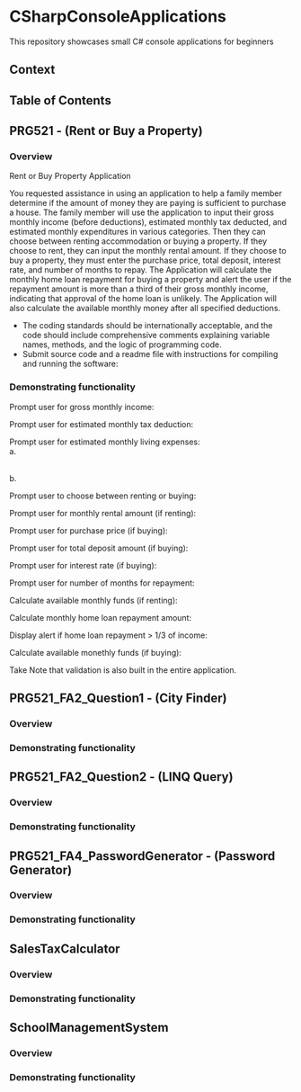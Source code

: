 # CSharpConsoleApplications
This repository showcases small C# console applications for beginners


## Context


## Table of Contents


## PRG521 - (Rent or Buy a Property)
### Overview
Rent or Buy Property Application 
 
You requested assistance in using an application to help a family member determine if the amount of money they are paying is sufficient to purchase a house. The family member will use the application to input their gross monthly income (before deductions), estimated monthly tax deducted, and estimated monthly expenditures in various categories. Then they can choose between renting accommodation or buying a property. If they choose to rent, they can input the monthly rental amount. If they choose to buy a property, they must enter the purchase price, total deposit, interest rate, and number of months to repay. The Application will calculate the monthly home loan repayment for buying a property and alert the user if the repayment amount is more than a third of their gross monthly income, indicating that approval of the home loan is unlikely. The Application will also calculate the available monthly money after all specified deductions.  
- The coding standards should be internationally acceptable, and the code should include comprehensive comments explaining variable names, methods, and the logic of programming code.  
- Submit source code and a readme file with instructions for compiling and running the software:

### Demonstrating functionality
Prompt user for gross monthly income:
<img src="assets/images" alt="">


Prompt user for estimated monthly tax deduction:
<img src="assets/images" alt="">

Prompt user for estimated monthly living expenses:
<br> a. <img src="assets/images" alt="">


<br> b. <img src="assets/images" alt="">


Prompt user to choose between renting or buying:
<img src="assets/images" alt="">


Prompt user for monthly rental amount (if renting):
<img src="assets/images" alt="">


Prompt user for purchase price (if buying):
<img src="assets/images" alt="">


Prompt user for total deposit amount (if buying):
<img src="assets/images" alt="">


Prompt user for interest rate (if buying):
<img src="assets/images" alt="">


Prompt user for number of months for repayment:
<img src="assets/images" alt="">


Calculate available monthly funds (if renting):
<img src="assets/images" alt="">


Calculate monthly home loan repayment amount:
<img src="assets/images" alt="">


Display alert if home loan repayment > 1/3 of income:
<img src="assets/images" alt="">


Calculate available monethly funds (if buying):
<img src="assets/images" alt="">


Take Note that validation is also built in the entire application.


## PRG521_FA2_Question1 - (City Finder)
### Overview

### Demonstrating functionality



## PRG521_FA2_Question2 - (LINQ Query)
### Overview

### Demonstrating functionality



## PRG521_FA4_PasswordGenerator - (Password Generator)
### Overview

### Demonstrating functionality



## SalesTaxCalculator
### Overview

### Demonstrating functionality



## SchoolManagementSystem
### Overview

### Demonstrating functionality


